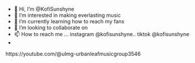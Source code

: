 - 👋 Hi, I’m @KofiSunshyne
- 👀 I’m interested in making everlasting music 
- 🌱 I’m currently learning how to reach my fans 
- 💞️ I’m looking to collaborate on 
- 📫 How to reach me ... instagram @kofisunshyne.. tiktok @kofisunshyne
- 

<!---
KofiSunshyne/KofiSunshyne is a ✨ special ✨ repository because its `README.md` (this file) appears on your GitHub profile.
You can click the Preview link to take a look at your changes.
--->https://youtube.com/@ulmg-urbanleafmusicgroup3546
